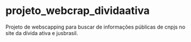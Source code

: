 # projeto_webcrap_dividaativa
Projeto de webscapping para buscar de informações públicas de cnpjs no site da dívida ativa e jusbrasil.
